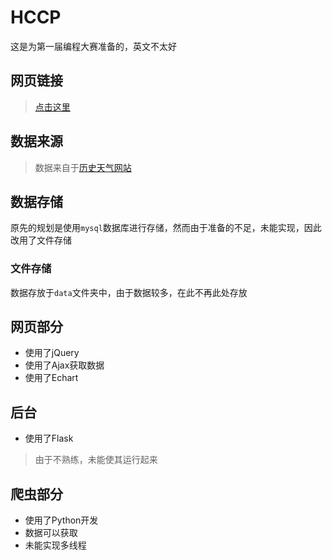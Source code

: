 # HCCP
这是为第一届编程大赛准备的，英文不太好

## 网页链接
>[点击这里][1]

## 数据来源
>数据来自于[历史天气网站][2]

## 数据存储
原先的规划是使用`mysql`数据库进行存储，然而由于准备的不足，未能实现，因此改用了文件存储
### 文件存储
数据存放于`data`文件夹中，由于数据较多，在此不再此处存放

## 网页部分
- 使用了jQuery
- 使用了Ajax获取数据
- 使用了Echart

## 后台
- 使用了Flask
> 由于不熟练，未能使其运行起来

## 爬虫部分
- 使用了Python开发
- 数据可以获取
- 未能实现多线程

[1]: http://123.206.208.213/HCCP/html/index.html
[2]: http://lishi.tianqi.com/
